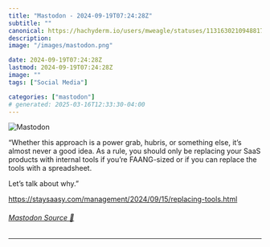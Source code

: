 ```yaml
---
title: "Mastodon - 2024-09-19T07:24:28Z"
subtitle: ""
canonical: https://hachyderm.io/users/mweagle/statuses/113163021094881757
description:
image: "/images/mastodon.png"

date: 2024-09-19T07:24:28Z
lastmod: 2024-09-19T07:24:28Z
image: ""
tags: ["Social Media"]

categories: ["mastodon"]
# generated: 2025-03-16T12:33:30-04:00
---
```

![Mastodon](/images/mastodon.png)

<p>“Whether this approach is a power grab, hubris, or something else, it’s almost never a good idea. As a rule, you should only be replacing your SaaS products with internal tools if you’re FAANG-sized or if you can replace the tools with a spreadsheet.</p><p>Let’s talk about why.”</p><p><a href="https://staysaasy.com/management/2024/09/15/replacing-tools.html" target="_blank" rel="nofollow noopener noreferrer" translate="no"><span class="invisible">https://</span><span class="ellipsis">staysaasy.com/management/2024/</span><span class="invisible">09/15/replacing-tools.html</span></a></p>


###### [Mastodon Source 🐘](https://hachyderm.io/@mweagle/113163021094881757)

___
